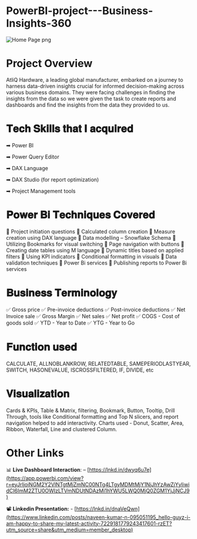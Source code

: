 # PowerBI-project---Business-Insights-360

![Home Page png](https://github.com/Inderpanda/Power_Bi_Project_1---Business_Insights_360/assets/138003751/1d1aba16-ead2-40af-83a5-66cab30f1d67)

# Project Overview
AtliQ Hardware, a leading global manufacturer, embarked on a journey to harness data-driven insights crucial for informed decision-making across various business domains. They were facing challenges in finding the insights from the data so we were given the task to create reports and dashboards and find the insights from the data they provided to us.

# 𝐓𝐞𝐜𝐡 𝐒𝐤𝐢𝐥𝐥𝐬 𝐭𝐡𝐚𝐭 𝐈 𝐚𝐜𝐪𝐮𝐢𝐫𝐞𝐝
➡ Power BI


➡ Power Query Editor


➡ DAX Language


➡ DAX Studio (for report optimization)


➡ Project Management tools

# 𝐏𝐨𝐰𝐞𝐫 𝐁𝐢 𝐓𝐞𝐜𝐡𝐧𝐢𝐪𝐮𝐞𝐬 𝐂𝐨𝐯𝐞𝐫𝐞𝐝
🔹 Project initiation questions
🔹 Calculated column creation
🔹 Measure creation using DAX language
🔹 Data modelling – Snowflake Schema
🔹 Utilizing Bookmarks for visual switching
🔹 Page navigation with buttons
🔹 Creating date tables using M language
🔹 Dynamic titles based on applied filters
🔹 Using KPI indicators
🔹 Conditional formatting in visuals 
🔹 Data validation techniques
🔹 Power Bi services
🔹 Publishing reports to Power Bi services
 
# 𝐁𝐮𝐬𝐢𝐧𝐞𝐬𝐬 𝐓𝐞𝐫𝐦𝐢𝐧𝐨𝐥𝐨𝐠𝐲
✅ Gross price
✅ Pre-invoice deductions
✅ Post-invoice deductions
✅ Net Invoice sale
✅ Gross Margin
✅ Net sales
✅ Net profit
✅ COGS - Cost of goods sold
✅ YTD - Year to Date
✅ YTG - Year to Go

# 𝐅𝐮𝐧𝐜𝐭𝐢𝐨𝐧 𝐮𝐬𝐞𝐝
CALCULATE, ALLNOBLANKROW, RELATEDTABLE, SAMEPERIODLASTYEAR, SWITCH, HASONEVALUE, ISCROSSFILTERED, IF, DIVIDE, etc

# 𝐕𝐢𝐬𝐮𝐚𝐥𝐢𝐳𝐚𝐭𝐢𝐨𝐧
Cards & KPIs, Table & Matrix, filtering, Bookmark, Button, Tooltip, Drill Through, tools like Conditional formatting and Top N slicers, and report navigation helped to add interactivity. Charts used - Donut, Scatter, Area, Ribbon, Waterfall, Line and clustered Column.

# Other Links
📊 **Live Dashboard Interaction**: – [https://lnkd.in/dwyq6u7e](https://app.powerbi.com/view?r=eyJrIjoiNGM2Y2VlNTgtMjZmNC00NTg4LTgyMDMtMjY1NjJhYzAwZjYyIiwidCI6ImM2ZTU0OWIzLTVmNDUtNDAzMi1hYWU5LWQ0MjQ0ZGM1YjJjNCJ9)

📽️ **Linkedin Presentation:** - [https://lnkd.in/dnaVeQwn](https://www.linkedin.com/posts/naveen-kumar-n-095051195_hello-guyz-i-am-happy-to-share-my-latest-activity-7229181779243417601-rzET?utm_source=share&utm_medium=member_desktop)


